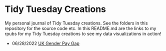 # Tidy Tuesday Creations

My personal journal of Tidy Tuesday creations. See the folders in this repository for the source code etc. In this README.md are the links to my rpubs for my Tidy Tuesday creations to see my data visualizations in action! 

* 06/28/2022 [UK Gender Pay Gap](https://rpubs.com/scolando/Tidy-Tuesday-06-28-2022)
